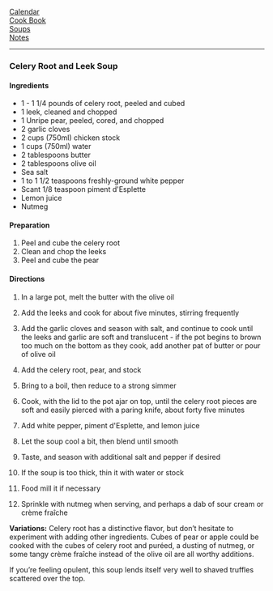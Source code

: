 [Calendar](https://github.com/vmsmith/EDT/blob/master/calendar.md)   
[Cook Book](https://github.com/vmsmith/CookBook/blob/master/README.md)     
[Soups](https://github.com/vmsmith/CookBook/blob/master/soups.md)  
[Notes](https://github.com/vmsmith/CookBook/blob/master/notes.md)   

-----   

### Celery Root and Leek Soup  

#### Ingredients  

* 1 - 1 1/4 pounds of celery root, peeled and cubed      
* 1 leek, cleaned and chopped  
* 1 Unripe pear, peeled, cored, and chopped  
* 2 garlic cloves   
* 2 cups (750ml) chicken stock  
* 1 cups (750ml) water   
* 2 tablespoons butter  
* 2 tablespoons olive oil  
* Sea salt  
* 1 to 1 1/2 teaspoons freshly-ground white pepper    
* Scant 1/8 teaspoon piment d'Esplette     
* Lemon juice  
* Nutmeg  

#### Preparation  

1. Peel and cube the celery root  
2. Clean and chop the leeks  
3. Peel and cube the pear  

#### Directions  

1. In a large pot, melt the butter with the olive oil  

2. Add the leeks and cook for about five minutes, stirring frequently     

3. Add the garlic cloves and season with salt, and continue to cook until the leeks and garlic are soft and translucent - if the pot begins to brown too much on the bottom as they cook, add another pat of butter or pour of olive oil  

4. Add the celery root, pear, and stock    

5. Bring to a boil, then reduce to a strong simmer   

6. Cook, with the lid to the pot ajar on top, until the celery root pieces are soft and easily pierced with a paring knife, about forty five minutes  

7. Add white pepper, piment d'Esplette, and lemon juice 

8. Let the soup cool a bit, then blend until smooth   

9. Taste, and season with additional salt and pepper if desired    

10. If the soup is too thick, thin it with water or stock  

11. Food mill it if necessary   

12. Sprinkle with nutmeg when serving, and perhaps a dab of sour cream or crème fraîche  

**Variations:** Celery root has a distinctive flavor, but don’t hesitate to experiment with adding other ingredients. Cubes of pear or apple could be cooked with the cubes of celery root and puréed, a dusting of nutmeg, or some tangy crème fraîche instead of the olive oil are all worthy additions.

If you’re feeling opulent, this soup lends itself very well to shaved truffles scattered over the top.
